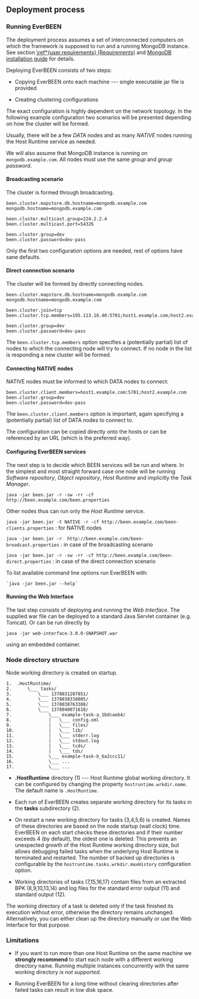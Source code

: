 ## Deployment process

### Running EverBEEN

The deployment process assumes a set of interconnected computers on which the framework is supposed to run and a running MongoDB instance. See section [\ref*{user.requirements} (Requirements)](#user.requirements) and [MongoDB installation guide](http://docs.mongodb.org/manual/installation/) for details.

Deploying EverBEEN consists of two steps:

* Copying EverBEEN onto each machine --- single executable jar file is provided

* Creating clustering configurations

The exact configuration is highly dependent on the network topology. In the following example configuration two scenarios will be presented depending on how the cluster will be formed.

Usually, there will be a few *DATA* nodes and as many *NATIVE* nodes running the Host Runtime service as needed. 

We will also assume that MongoDB instance is running on `mongodb.example.com`. All nodes must use the same *group* and *group password*.

#### Broadcasting scenario

The cluster is formed through broadcasting.

	been.cluster.mapstore.db.hostname=mongodb.example.com
	mongodb.hostname=mongodb.example.com
	
	been.cluster.multicast.group=224.2.2.4
	been.cluster.multicast.port=54326
	
	been.cluster.group=dev
	been.cluster.password=dev-pass

Only the first two configuration options are needed, rest of options have sane defaults.

#### Direct connection scenario

The cluster will be formed by directly connecting nodes.

	been.cluster.mapstore.db.hostname=mongodb.example.com
	mongodb.hostname=mongodb.example.com

	been.cluster.join=tcp
	been.cluster.tcp.members=195.113.16.40:5701;host1.example.com;host2.example.com

	been.cluster.group=dev
	been.cluster.password=dev-pass

The `been.cluster.tcp.members` option specifies a (potentially partial) list of nodes to which the connecting node will try to connect. If no node in the list is responding a new cluster will be formed.

#### Connecting NATIVE nodes

NATIVE nodes must be informed to which DATA nodes to connect:

	been.cluster.client.members=host1.example.com:5701;host2.example.com
	been.cluster.group=dev
	been.cluster.password=dev-pass
 
The `been.cluster.client.members` option is important, again specifying a (potentially partial) list of DATA nodes to connect to. 

The configuration can be copied directly onto the hosts or can be referenced by an URL (which is the preferred way).

#### Configuring EverBEEN services

The next step is to decide which BEEN services will be run and where. In the simplest and most straight forward case one node will be running *Software repository*, *Object repository*, *Host Runtime* and implicitly the *Task Manager*.

`java -jar been.jar -r -sw -rr -cf http://been.example.com/been.properties`

Other nodes thus can run only the *Host Runtime* service.

`java -jar been.jar -t NATIVE -r -cf http://been.example.com/been-clients.properties`
:	for NATIVE nodes

`java -jar been.jar -r  http://been.example.com/been-broadcast.properties`
:	in case of the broadcasting scenario

`java -jar been.jar -r -sw -rr -cf http://been.example.com/been-direct.properties`
:	in case of the direct connection scenario

To list available command line options run EverBEEN with:

	`java -jar been.jar --help`

#### Running the Web Interface

The last step consists of deploying and running the *Web Interface*. The supplied war file can be deployed to a standard Java Servlet container (e.g. Tomcat). Or can be run directly by

`java -jar web-interface-3.0.0-SNAPSHOT.war`

using an embedded container.

### Node directory structure
Node working directory is created on startup. 
       
    1.  .HostRuntime/
    2.      \___ tasks/
    3.          \___ 1378031207851/
    4.          \___ 1378038338005/
    5.          \___ 1378038763308/
    6.          \___ 1378040071618/
    7.              \___ example-task-a_1bdcaeb4/
    8.              |   \___ config.xml
    9.              |   \___ files/
    10.             |   \___ lib/
    11.             |   \___ stderr.log
    12.             |   \___ stdout.log
    13.             |   \___ tcds/
    14.             |   \___ tds/
    15.             \___ example-task-b_6a2ccc11/
    16.             \___ ...
    17.             \___ ...
                
* **.HostRuntime** directory (1) --- Host Runtime global working directory. It can be configured by changing the property `hostruntime.wrkdir.name`. The default name is `.HostRuntime`.

* Each run of EverBEEN creates separate working directory for its tasks in the **tasks** subdirectory (2).

* On restart a new working directory for tasks (3,4,5,6) is created. Names of these directories are based on the node startup (wall clock) time. EverBEEN on each start checks these directories and if their number exceeds 4 (by default), the oldest one is deleted. This prevents an unexpected growth of the Host Runtime working directory size, but allows debugging failed tasks when the underlying Host Runtime is terminated and restarted. The number of backed up directories is configurable by the `hostruntime.tasks.wrkdir.maxHistory` configuration option.

* Working directories of tasks (7,15,16,17) contain files from an extracted BPK (8,9,10,13,14) and log files for the standard error output (11) and standard output (12).

The working directory of a task is deleted only if the task finished its execution without error, otherwise the directory remains unchanged. Alternatively, you can either clean up the directory manually or use the Web Interface for that purpose.

### Limitations

* If you want to run more than one Host Runtime on the same machine we **strongly recommend** to start each node with a different working directory name. Running multiple instances concurrently with the same working directory *is not supported*.

* Running EverBEEN for a long time without clearing directories after failed tasks can result in low disk space. 
